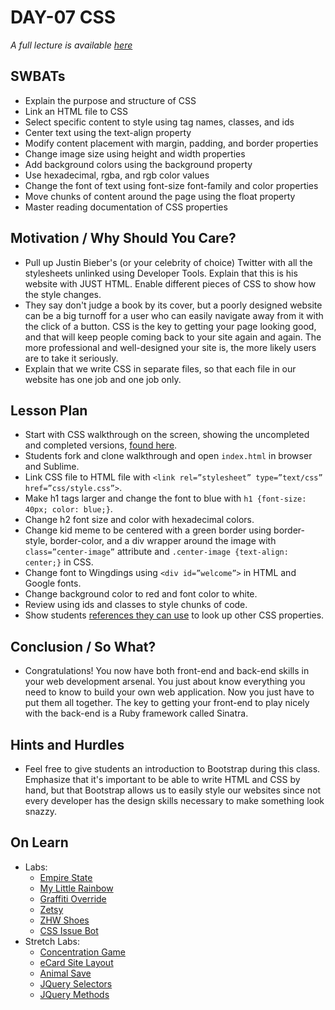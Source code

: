 # DAY-07 CSS 

_A full lecture is available [here](LECTURE.md)_

## SWBATs
+ Explain the purpose and structure of CSS
+ Link an HTML file to CSS
+ Select specific content to style using tag names, classes, and ids
+ Center text using the text-align property
+ Modify content placement with margin, padding, and border properties
+ Change image size using height and width properties
+ Add background colors using the background property
+ Use hexadecimal, rgba, and rgb color values
+ Change the font of text using font-size font-family and color properties
+ Move chunks of content around the page using the float property
+ Master reading documentation of CSS properties

## Motivation / Why Should You Care?
+ Pull up Justin Bieber's (or your celebrity of choice) Twitter with all the stylesheets unlinked using Developer Tools. Explain that this is his website with JUST HTML. Enable different pieces of CSS to show how the style changes.
+ They say don't judge a book by its cover, but a poorly designed website can be a big turnoff for a user who can easily navigate away from it with the click of a button. CSS is the key to getting your page looking good, and that will keep people coming back to your site again and again. The more professional and well-designed your site is, the more likely users are to take it seriously.
+ Explain that we write CSS in separate files, so that each file in our website has one job and one job only.

## Lesson Plan
+ Start with CSS walkthrough on the screen, showing the uncompleted and completed versions, [found here](https://GitHub.com/learn-co-curriculum/css-walkthrough-hs).
+ Students fork and clone walkthrough and open `index.html` in browser and Sublime.
+ Link CSS file to HTML file with `<link rel=”stylesheet” type=”text/css” href=”css/style.css”>`.
+ Make h1 tags larger and change the font to blue with `h1 {font-size: 40px; color: blue;}`.
+ Change h2 font size and color with hexadecimal colors.
+ Change kid meme to be centered with a green border using border-style, border-color, and a div wrapper around the image with `class=”center-image”` attribute and `.center-image {text-align: center;}` in CSS.
+ Change font to Wingdings using `<div id=”welcome”>` in HTML and Google fonts.
+ Change background color to red and font color to white.
+ Review using ids and classes to style chunks of code.
+ Show students [references they can use](https://developer.mozilla.org/en-US/docs/Web/CSS/Reference) to look up other CSS properties.

## Conclusion / So What?
+ Congratulations! You now have both front-end and back-end skills in your web development arsenal. You just about know everything you need to know to build your own web application. Now you just have to put them all together. The key to getting your front-end to play nicely with the back-end is a Ruby framework called Sinatra.

## Hints and Hurdles
+ Feel free to give students an introduction to Bootstrap during this class. Emphasize that it's important to be able to write HTML and CSS by hand, but that Bootstrap allows us to easily style our websites since not every developer has the design skills necessary to make something look snazzy.

## On Learn
+ Labs:
  + [Empire State](https://GitHub.com/learn-co-curriculum/hs-empire-state-css-challenge)
  + [My Little Rainbow](https://GitHub.com/learn-co-curriculum/hs-my-little-rainbow) 
  + [Graffiti Override](https://GitHub.com/learn-co-curriculum/hs-css-graffiti-override)
  + [Zetsy](https://GitHub.com/learn-co-curriculum/hs-zetsy)
  + [ZHW Shoes](https://GitHub.com/learn-co-curriculum/hs-zhw-shoes-layout)
  + [CSS Issue Bot](https://GitHub.com/learn-co-curriculum/css-issue-bot-9000)
+ Stretch Labs:
  + [Concentration Game](https://GitHub.com/learn-co-curriculum/fe-concentration-game)
  + [eCard Site Layout](https://GitHub.com/learn-co-curriculum/ecard-site-layout)
  + [Animal Save](https://GitHub.com/learn-co-curriculum/animal-save)
  + [JQuery Selectors](https://GitHub.com/learn-co-curriculum/fe-jquery-exploring-selectors)
  + [JQuery Methods](https://GitHub.com/learn-co-curriculum/fe-jquery-exploring-methods)
  
  
